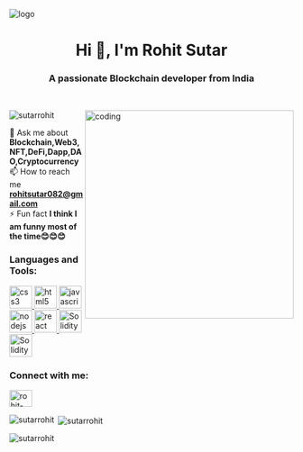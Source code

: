 ![logo]()
<h1 align="center">Hi 👋, I'm Rohit Sutar</h1>
<h3 align="center">A passionate Blockchain developer from India</h3>

</br>

<img
    align="right"
    alt="coding"
    width="370"
    src="https://user-images.githubusercontent.com/55389276/140866485-8fb1c876-9a8f-4d6a-98dc-08c4981eaf70.gif"
/>

<p align="left">
    <img
        src="https://komarev.com/ghpvc/?username=sutarrohit&label=Profile%20views&color=0e75b6&style=flat"
        alt="sutarrohit"
    />
</p>

💬 Ask me about **Blockchain,Web3,NFT,DeFi,Dapp,DAO,Cryptocurrency** </br>
📫 How to reach me **rohitsutar082@gmail.com** </br>
⚡ Fun fact **I think I am funny most of the time😊😊😊** </br>

<h3 align="left">Languages and Tools:</h3>
<p align="left">
    <a href="https://www.w3schools.com/css/" target="_blank" rel="noreferrer">
        <img
            src="https://cdn.freebiesupply.com/logos/large/2x/css3-logo-png-transparent.png"
            alt="css3"
            width="40"
            height="40"
        />
    </a>
    <a href="https://www.w3.org/html/" target="_blank" rel="noreferrer">
        <img
            src="https://upload.wikimedia.org/wikipedia/commons/6/61/HTML5_logo_and_wordmark.svg"
            alt="html5"
            width="40"
            height="40"
        />
    </a>
    <a
        href="https://developer.mozilla.org/en-US/docs/Web/JavaScript"
        target="_blank"
        rel="noreferrer"
    >
        <img
            src="https://www.freepnglogos.com/uploads/javascript-png/transparent-logo-javascript-7.png"
            alt="javascript"
            width="40"
            height="40"
        />
    </a>
    <a href="https://nodejs.org" target="_blank" rel="noreferrer">
        <img
            src="https://cdn.freebiesupply.com/logos/large/2x/nodejs-1-logo-png-transparent.png"
            alt="nodejs"
            width="40"
            height="40"
        />
    </a>
    <a href="https://reactjs.org/" target="_blank" rel="noreferrer">
        <img
            src="https://ionicframework.com/docs/assets/images/react-logo-b64b7471f0ebe5f7a9a281ba2f72b63a.png"
            alt="react"
            width="40"
            height="40"
        />
    </a>
    <a href="https://docs.soliditylang.org/en/v0.8.17/" target="_blank" rel="noreferrer">
        <img
            src="https://smartcontractprogrammer.com/static/media/logo.cae6ce4a.svg"
            alt="Solidity"
            width="40"
            height="40"
        />
    </a>
    <a href="https://hardhat.org/" target="_blank" rel="noreferrer">
        <img
            src="https://hardhat.org/_next/static/media/she-head.a8330420.svg"
            alt="Solidity"
            width="40"
            height="40"
        />
    </a>
</p>

<h3 align="left">Connect with me:</h3>
<p align="left">
    <a href="https://linkedin.com/in/rohit-sutar-89687a1b6/" target="blank"
        ><img
            align="center"
            src="https://cdn-icons-png.flaticon.com/512/174/174857.png"
            alt="rohit-sutar-89687a1b6/"
            height="30"
            width="40"
    /></a>
</p>

<p>
    <img
        align="left"
        src="https://github-readme-stats.vercel.app/api/top-langs?username=sutarrohit&show_icons=true&locale=en&layout=compact"
        alt="sutarrohit"
    />
</p> 


<p>
    &nbsp;<img
        align="center"
        src="https://github-readme-stats.vercel.app/api?username=sutarrohit&show_icons=true&locale=en"
        alt="sutarrohit"
    />
</p>

<p>
    <img
        align="center"
        src="https://github-readme-streak-stats.herokuapp.com/?user=sutarrohit&"
        alt="sutarrohit"
    />
</p>
